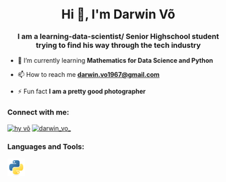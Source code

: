 <h1 align="center">Hi 👋, I'm Darwin Võ</h1>
<h3 align="center">I am a learning-data-scientist/ Senior Highschool student trying to find his way through the tech industry</h3>

- 🌱 I’m currently learning **Mathematics for Data Science and Python**

- 📫 How to reach me **darwin.vo1967@gmail.com**

- ⚡ Fun fact **I am a pretty good photographer**

<h3 align="left">Connect with me:</h3>
<p align="left">
<a href="https://fb.com/hy võ" target="blank"><img align="center" src="https://raw.githubusercontent.com/rahuldkjain/github-profile-readme-generator/master/src/images/icons/Social/facebook.svg" alt="hy võ" height="30" width="40" /></a>
<a href="https://instagram.com/darwin_vo_" target="blank"><img align="center" src="https://raw.githubusercontent.com/rahuldkjain/github-profile-readme-generator/master/src/images/icons/Social/instagram.svg" alt="darwin_vo_" height="30" width="40" /></a>
</p>

<h3 align="left">Languages and Tools:</h3>
<p align="left"> <a href="https://www.python.org" target="_blank" rel="noreferrer"> <img src="https://raw.githubusercontent.com/devicons/devicon/master/icons/python/python-original.svg" alt="python" width="40" height="40"/> </a> </p>
